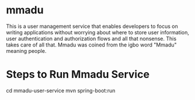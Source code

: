 # mmadu
This is a user management service that enables developers to focus on writing applications without worrying about where to store user information, user authentication and authorization flows and all that nonsense. This takes care of all that. Mmadu was coined from the igbo word "Mmadu" meaning people. 

# Steps to Run Mmadu Service 

cd mmadu-user-service
mvn spring-boot:run